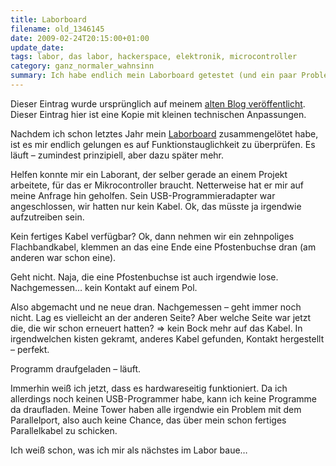 ```yaml
---
title: Laborboard
filename: old_1346145
date: 2009-02-24T20:15:00+01:00
update_date:
tags: labor, das labor, hackerspace, elektronik, microcontroller
category: ganz_normaler_wahnsinn
summary: Ich habe endlich mein Laborboard getestet (und ein paar Probleme behoben).
---
```

Dieser Eintrag wurde ursprünglich auf meinem [alten Blog veröffentlicht](https://stu.blogger.de/stories/1346145/). Dieser Eintrag hier ist eine Kopie mit kleinen technischen Anpassungen.

Nachdem ich schon letztes Jahr mein [Laborboard](https://www.das-labor.org/wiki/Laborboard) zusammengelötet habe, ist es mir endlich gelungen es auf Funktionstauglichkeit zu überprüfen.
Es läuft – zumindest prinzipiell, aber dazu später mehr.

Helfen konnte mir ein Laborant, der selber gerade an einem Projekt arbeitete, für das er Mikrocontroller braucht. Netterweise hat er mir auf meine Anfrage hin geholfen. Sein USB-Programmieradapter war angeschlossen, wir hatten nur kein Kabel. Ok, das müsste ja irgendwie aufzutreiben sein.

Kein fertiges Kabel verfügbar? Ok, dann nehmen wir ein zehnpoliges Flachbandkabel, klemmen an das eine Ende eine Pfostenbuchse dran (am anderen war schon eine).

Geht nicht. Naja, die eine Pfostenbuchse ist auch irgendwie lose. Nachgemessen… kein Kontakt auf einem Pol.

Also abgemacht und ne neue dran. Nachgemessen – geht immer noch nicht. Lag es vielleicht an der anderen Seite? Aber welche Seite war jetzt die, die wir schon erneuert hatten? => kein Bock mehr auf das Kabel. In irgendwelchen kisten gekramt, anderes Kabel gefunden, Kontakt hergestellt – perfekt.

Programm draufgeladen – läuft.

Immerhin weiß ich jetzt, dass es hardwareseitig funktioniert. Da ich allerdings noch keinen USB-Programmer habe, kann ich keine Programme da draufladen. Meine Tower haben alle irgendwie ein Problem mit dem Parallelport, also auch keine Chance, das über mein schon fertiges Parallelkabel zu schicken.

Ich weiß schon, was ich mir als nächstes im Labor baue…
